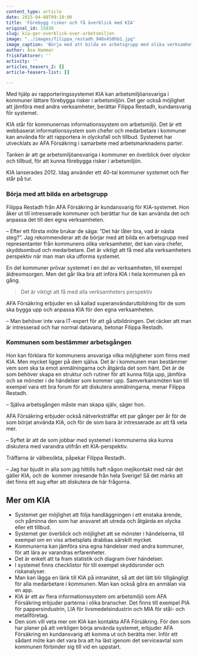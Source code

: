 ```yaml
---
content_type: article
date: 2015-04-08T09:10:00
title: 'Förebygg risker och få överblick med KIA'
original_id: 15836
slug: kia-ger-overblick-over-arbetsmiljon
image: "../images/filippa_restadh_940x450hb1.jpg"
image_caption: 'Börja med att bilda en arbetsgrupp med olika verksamheter representerade. Det rådet ger Filippa Restadh, kundansvarig för KIA, till de kommuner som vill börja använda systemet. '
author: Åsa Hammar
friskfaktorer: ''
activity: ''
articles_teasers_2: []
article-teasers-list: []

---
```


Med hjälp av rapporteringssystemet KIA kan arbetsmiljöansvariga i kommuner lättare förebygga risker i arbetsmiljön. Det ger också möjlighet att jämföra med andra verksamheter, berättar Filippa Restadh, kundansvarig för systemet.

KIA står för kommunernas informationssystem om arbetsmiljö. Det är ett webbaserat informationssystem som chefer och medarbetare i kommuner kan använda för att rapportera in olycksfall och tillbud. Systemet har utvecklats av AFA Försäkring i samarbete med arbetsmarknadens parter.

Tanken är att ge arbetsmiljöansvariga i kommuner en överblick över olyckor och tillbud, för att kunna förebygga risker i arbetsmiljön.

KIA lanserades 2012. Idag använder ett 40-tal kommuner systemet och fler står på tur.

### Börja med att bilda en arbetsgrupp

Filippa Restadh från AFA Försäkring är kundansvarig för KIA-systemet. Hon åker ut till intresserade kommuner och berättar hur de kan använda det och anpassa det till den egna verksamheten.

– Efter ett första möte brukar de säga: “Det här låter bra, vad är nästa steg?”. Jag rekommenderar att de börjar med att bilda en arbetsgrupp med representanter från kommunens olika verksamheter, det kan vara chefer, skyddsombud och medarbetare. Det är viktigt att få med alla verksamheters perspektiv när man man ska utforma systemet.

En del kommuner prövar systemet i en del av verksamheten, till exempel äldreomsorgen. Men det går lika bra att införa KIA i hela kommunen på en gång.

> Det är viktigt att få med alla verksamheters perspektiv

AFA Försäkring erbjuder en så kallad superanvändarutbildning för de som ska bygga upp och anpassa KIA för den egna verksamheten.

– Man behöver inte vara IT-expert för att gå utbildningen. Det räcker att man är intresserad och har normal datavana, betonar Filippa Restadh.

### Kommunen som bestämmer arbetsgången

Hon kan förklara för kommunens ansvariga vilka möjligheter som finns med KIA. Men mycket ligger på dem själva. Det är i kommunen man bestämmer vem som ska ta emot anmälningarna och åtgärda det som hänt. Det är de som behöver skapa en struktur och rutiner för att kunna följa upp, jämföra och se mönster i de händelser som kommer upp. Samverkansmöten kan till exempel vara ett bra forum för att diskutera anmälningarna, menar Filippa Restadh.

– Själva arbetsgången måste man skapa själv, säger hon.

AFA Försäkring erbjuder också nätverksträffar ett par gånger per år för de som börjat använda KIA, och för de som bara är intresserade av att få veta mer.

– Syftet är att de som jobbar med systemet i kommunerna ska kunna diskutera med varandra utifrån ett KIA-perspektiv.

Träffarna är välbesökta, påpekar Filippa Restadh.

– Jag har bjudit in alla som jag hittills haft någon mejlkontakt med när det gäller KIA, och de  kommer inresande från hela Sverige! Så det märks att det finns ett sug efter att diskutera de här frågorna.

Mer om KIA
----------

*   Systemet ger möjlighet att följa handläggningen i ett enstaka ärende, och påminna den som har ansvaret att utreda och åtgärda en olycka eller ett tillbud.
*   Systemet ger överblick och möjlighet att se mönster i händelserna, till exempel om en viss arbetsplats drabbas särskilt mycket.
*   Kommunerna kan jämföra sina egna händelser med andra kommuner, för att lära av varandras erfarenheter.
*   Det är enkelt att ta fram statistik och diagram över händelser.
*   I systemet finns checklistor för till exempel skyddsronder och riskanalyser.
*   Man kan lägga en länk till KIA på intranätet, så att det lätt blir tillgängligt för alla medarbetare i kommunen. Man kan också göra en anmälan via en app.
*   KIA är ett av flera informationssystem om arbetsmiljö som AFA Försäkring erbjuder parterna i olika branscher. Det finns till exempel PIA för pappersindustrin, LIA för livsmedelsindustrin och MIA för stål- och metallföretag.
*   Den som vill veta mer om KIA kan kontakta AFA Försäkring. För den som har planer på att verkligen börja använda systemet, erbjuder AFA Försäkring en kundansvarig att komma ut och berätta mer. Inför ett sådant möte kan det vara bra att ha läst igenom det serviceavtal som kommunen förbinder sig till vid en uppstart.

